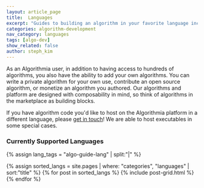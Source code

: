 ```yaml
---
layout: article_page
title:  Languages
excerpt: "Guides to building an algorithm in your favorite language including: Python, R, Scala, Rust, Java, Ruby and JavaScript."
categories: algorithm-development
nav_category: languages
tags: [algo-dev]
show_related: false
author: steph_kim
---
```


As an Algorithmia user, in addition to having access to hundreds of algorithms, you also have the ability to add your own algorithms. You can write a private algorithm for your own use, contribute an open source algorithm, or monetize an algorithm you authored. Our algorithms and platform are designed with composability in mind, so think of algorithms in the marketplace as building blocks.

If you have algorithm code you'd like to host on the Algorithmia platform in a different language, please <a href="mailto:support@algorithmia.com">get in touch</a>! We are able to host executables in some special cases.

### Currently Supported Languages

{% assign lang_tags = "algo-guide-lang" | split:"|" %}
<div class="row lang-tile-container">
  {% assign sorted_langs = site.pages | where: "categories", "languages" | sort:"title" %}
  {% for post in sorted_langs %}
    {% include post-grid.html %}
  {% endfor %}
</div>
